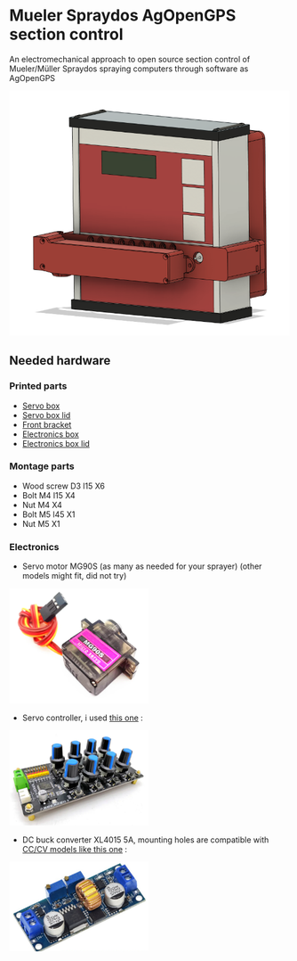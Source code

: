 # Mueler Spraydos AgOpenGPS section control
An electromechanical approach to open source section control of Mueler/Müller Spraydos spraying computers through software as AgOpenGPS

![alt text](/Pictures/Overview1.PNG)

## Needed hardware
### Printed parts
* [Servo box](/Printed_parts/ServoBox)
* [Servo box lid](/Printed_parts/ServoBoxlid)
* [Front bracket](/Printed_parts/FrontBracket)
* [Electronics box](/Printed_parts/ElBox)
* [Electronics box lid](/Printed_parts/ElBoxLid)

### Montage parts
* Wood screw D3 l15 X6
* Bolt M4 l15 X4
* Nut M4 X4
* Bolt M5 l45 X1
* Nut M5 X1

### Electronics
* Servo motor MG90S (as many as needed for your sprayer) (other models might fit, did not try)
<img src="/Pictures/Servo.PNG" alt="Your image title" width="250"/>

* Servo controller, i used [this one](https://nl.aliexpress.com/item/1005002120074314.html?spm=a2g0o.order_list.order_list_main.18.141d79d2i53ILI&gatewayAdapt=glo2nld) :
<img src="/Pictures/Servocontroller.PNG" alt="Your image title" width="250"/>

* DC buck converter XL4015 5A, mounting holes are compatible with [CC/CV models like this one](https://nl.aliexpress.com/item/1005002554895443.html?spm=a2g0o.order_list.order_list_main.39.141d79d2i53ILI&gatewayAdapt=glo2nld) :
<img src="/Pictures/DCBuck.PNG" alt="Your image title" width="250"/>

